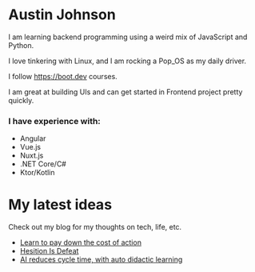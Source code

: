 # Austin Johnson

I am learning backend programming using a weird mix of JavaScript and Python. 

I love tinkering with Linux, and I am rocking a Pop_OS as my daily driver. 

I follow https://boot.dev courses.

I am great at building UIs and can get started in Frontend project pretty quickly.

### I have experience with:
 - Angular
 - Vue.js
 - Nuxt.js
 - .NET Core/C#
 - Ktor/Kotlin 

# My latest ideas 
Check out my blog for my thoughts on tech, life, etc. 

<!-- BLOG-POST-LIST:START -->
- [Learn to pay down the cost of action](https://www.theaustinjohnson.com/posts/pay-cost-of-action/)
- [Hesition Is Defeat](https://www.theaustinjohnson.com/posts/hesition-is-defeat/)
- [AI reduces cycle time, with auto didactic learning](https://www.theaustinjohnson.com/posts/ai-helps-with-learning/)
<!-- BLOG-POST-LIST:END -->
